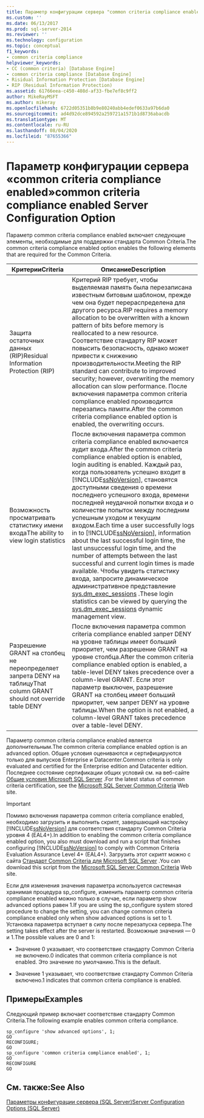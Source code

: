```yaml
---
title: Параметр конфигурации сервера "common criteria compliance enabled" | Документы Майкрософт
ms.custom: ''
ms.date: 06/13/2017
ms.prod: sql-server-2014
ms.reviewer: ''
ms.technology: configuration
ms.topic: conceptual
f1_keywords:
- common criteria compliance
helpviewer_keywords:
- CC (common criteria) [Database Engine]
- common criteria compliance [Database Engine]
- Risidual Information Protection [Database Engine]
- RIP (Residual Information Protection)
ms.assetid: 61766eea-c450-408d-af33-fbe7ef8c9ff2
author: MikeRayMSFT
ms.author: mikeray
ms.openlocfilehash: 6722d05351b8b9e80240abb4edef0633a97b6da0
ms.sourcegitcommit: ad4d92dce894592a259721a1571b1d8736abacdb
ms.translationtype: MT
ms.contentlocale: ru-RU
ms.lasthandoff: 08/04/2020
ms.locfileid: "87655366"
---
```

# <a name="common-criteria-compliance-enabled-server-configuration-option"></a><span data-ttu-id="aa61d-102">Параметр конфигурации сервера «common criteria compliance enabled»</span><span class="sxs-lookup"><span data-stu-id="aa61d-102">common criteria compliance enabled Server Configuration Option</span></span>
  <span data-ttu-id="aa61d-103">Параметр common criteria compliance enabled включает следующие элементы, необходимые для поддержки стандарта Common Criteria.</span><span class="sxs-lookup"><span data-stu-id="aa61d-103">The common criteria compliance enabled option enables the following elements that are required for the Common Criteria.</span></span>  
  
|<span data-ttu-id="aa61d-104">Критерии</span><span class="sxs-lookup"><span data-stu-id="aa61d-104">Criteria</span></span>|<span data-ttu-id="aa61d-105">Описание</span><span class="sxs-lookup"><span data-stu-id="aa61d-105">Description</span></span>|  
|--------------|-----------------|  
|<span data-ttu-id="aa61d-106">Защита остаточных данных (RIP)</span><span class="sxs-lookup"><span data-stu-id="aa61d-106">Residual Information Protection (RIP)</span></span>|<span data-ttu-id="aa61d-107">Критерий RIP требует, чтобы выделяемая память была перезаписана известным битовым шаблоном, прежде чем она будет перераспределена для другого ресурса.</span><span class="sxs-lookup"><span data-stu-id="aa61d-107">RIP requires a memory allocation to be overwritten with a known pattern of bits before memory is reallocated to a new resource.</span></span> <span data-ttu-id="aa61d-108">Соответствие стандарту RIP может повысить безопасность, однако может привести к снижению производительности.</span><span class="sxs-lookup"><span data-stu-id="aa61d-108">Meeting the RIP standard can contribute to improved security; however, overwriting the memory allocation can slow performance.</span></span> <span data-ttu-id="aa61d-109">После включения параметра common criteria compliance enabled производится перезапись памяти.</span><span class="sxs-lookup"><span data-stu-id="aa61d-109">After the common criteria compliance enabled option is enabled, the overwriting occurs.</span></span>|  
|<span data-ttu-id="aa61d-110">Возможность просматривать статистику имени входа</span><span class="sxs-lookup"><span data-stu-id="aa61d-110">The ability to view login statistics</span></span>|<span data-ttu-id="aa61d-111">После включения параметра common criteria compliance enabled включается аудит входа.</span><span class="sxs-lookup"><span data-stu-id="aa61d-111">After the common criteria compliance enabled option is enabled, login auditing is enabled.</span></span> <span data-ttu-id="aa61d-112">Каждый раз, когда пользователь успешно входит в [!INCLUDE[ssNoVersion](../../includes/ssnoversion-md.md)], становятся доступными сведения о времени последнего успешного входа, времени последней неудачной попытки входа и о количестве попыток между последним успешным уходом и текущим входом.</span><span class="sxs-lookup"><span data-stu-id="aa61d-112">Each time a user successfully logs in to [!INCLUDE[ssNoVersion](../../includes/ssnoversion-md.md)], information about the last successful login time, the last unsuccessful login time, and the number of attempts between the last successful and current login times is made available.</span></span> <span data-ttu-id="aa61d-113">Чтобы увидеть статистику входа, запросите динамическое административное представление [sys.dm_exec_sessions](/sql/relational-databases/system-dynamic-management-views/sys-dm-exec-sessions-transact-sql) .</span><span class="sxs-lookup"><span data-stu-id="aa61d-113">These login statistics can be viewed by querying the [sys.dm_exec_sessions](/sql/relational-databases/system-dynamic-management-views/sys-dm-exec-sessions-transact-sql) dynamic management view.</span></span>|  
|<span data-ttu-id="aa61d-114">Разрешение GRANT на столбец не переопределяет запрета DENY на таблицу</span><span class="sxs-lookup"><span data-stu-id="aa61d-114">That column GRANT should not override table DENY</span></span>|<span data-ttu-id="aa61d-115">После включения параметра common criteria compliance enabled запрет DENY на уровне таблицы имеет больший приоритет, чем разрешение GRANT на уровне столбца.</span><span class="sxs-lookup"><span data-stu-id="aa61d-115">After the common criteria compliance enabled option is enabled, a table-level DENY takes precedence over a column-level GRANT.</span></span> <span data-ttu-id="aa61d-116">Если этот параметр выключен, разрешение GRANT на столбец имеет больший приоритет, чем запрет DENY на уровне таблицы.</span><span class="sxs-lookup"><span data-stu-id="aa61d-116">When the option is not enabled, a column-level GRANT takes precedence over a table-level DENY.</span></span>|  
  
 <span data-ttu-id="aa61d-117">Параметр common criteria compliance enabled является дополнительным.</span><span class="sxs-lookup"><span data-stu-id="aa61d-117">The common criteria compliance enabled option is an advanced option.</span></span> <span data-ttu-id="aa61d-118">Общие условия оцениваются и сертифицируются только для выпусков Enterprise и Datacenter.</span><span class="sxs-lookup"><span data-stu-id="aa61d-118">Common criteria is only evaluated and certified for the Enterprise edition and Datacenter edition.</span></span> <span data-ttu-id="aa61d-119">Последнее состояние сертификации общих условий см. на веб-сайте [Общие условия Microsoft SQL Server](https://go.microsoft.com/fwlink/?LinkId=616319) .</span><span class="sxs-lookup"><span data-stu-id="aa61d-119">For the latest status of common criteria certification, see the [Microsoft SQL Server Common Criteria](https://go.microsoft.com/fwlink/?LinkId=616319) Web site.</span></span>  
  
> [!IMPORTANT]  
>  <span data-ttu-id="aa61d-120">Помимо включения параметра common criteria compliance enabled, необходимо загрузить и выполнить скрипт, завершающий настройку [!INCLUDE[ssNoVersion](../../includes/ssnoversion-md.md)] для соответствия стандарту Common Criteria уровня 4 (EAL4+).</span><span class="sxs-lookup"><span data-stu-id="aa61d-120">In addition to enabling the common criteria compliance enabled option, you also must download and run a script that finishes configuring [!INCLUDE[ssNoVersion](../../includes/ssnoversion-md.md)] to comply with Common Criteria Evaluation Assurance Level 4+ (EAL4+).</span></span> <span data-ttu-id="aa61d-121">Загрузить этот скрипт можно с сайта [Стандарт Common Criteria для Microsoft SQL Server](https://go.microsoft.com/fwlink/?LinkId=616319) .</span><span class="sxs-lookup"><span data-stu-id="aa61d-121">You can download this script from the [Microsoft SQL Server Common Criteria](https://go.microsoft.com/fwlink/?LinkId=616319) Web site.</span></span>  
  
 <span data-ttu-id="aa61d-122">Если для изменения значения параметра используется системная хранимая процедура sp_configure, изменить параметр common criteria compliance enabled можно только в случае, если параметр show advanced options равен 1.</span><span class="sxs-lookup"><span data-stu-id="aa61d-122">If you are using the sp_configure system stored procedure to change the setting, you can change common criteria compliance enabled only when show advanced options is set to 1.</span></span> <span data-ttu-id="aa61d-123">Установка параметра вступает в силу после перезапуска сервера.</span><span class="sxs-lookup"><span data-stu-id="aa61d-123">The setting takes effect after the server is restarted.</span></span> <span data-ttu-id="aa61d-124">Возможные значения — 0 и 1.</span><span class="sxs-lookup"><span data-stu-id="aa61d-124">The possible values are 0 and 1:</span></span>  
  
-   <span data-ttu-id="aa61d-125">Значение 0 указывает, что соответствие стандарту Common Criteria не включено.</span><span class="sxs-lookup"><span data-stu-id="aa61d-125">0 indicates that common criteria compliance is not enabled.</span></span> <span data-ttu-id="aa61d-126">Это значение по умолчанию.</span><span class="sxs-lookup"><span data-stu-id="aa61d-126">This is the default.</span></span>  
  
-   <span data-ttu-id="aa61d-127">Значение 1 указывает, что соответствие стандарту Common Criteria включено.</span><span class="sxs-lookup"><span data-stu-id="aa61d-127">1 indicates that common criteria compliance is enabled.</span></span>  
  
## <a name="examples"></a><span data-ttu-id="aa61d-128">Примеры</span><span class="sxs-lookup"><span data-stu-id="aa61d-128">Examples</span></span>  
 <span data-ttu-id="aa61d-129">Следующий пример включает соответствие стандарту Common Criteria.</span><span class="sxs-lookup"><span data-stu-id="aa61d-129">The following example enables common criteria compliance.</span></span>  
  
```  
sp_configure 'show advanced options', 1;  
GO  
RECONFIGURE;  
GO  
sp_configure 'common criteria compliance enabled', 1;  
GO  
RECONFIGURE  
GO  
```  
  
## <a name="see-also"></a><span data-ttu-id="aa61d-130">См. также:</span><span class="sxs-lookup"><span data-stu-id="aa61d-130">See Also</span></span>  
 [<span data-ttu-id="aa61d-131">Параметры конфигурации сервера (SQL Server)</span><span class="sxs-lookup"><span data-stu-id="aa61d-131">Server Configuration Options &#40;SQL Server&#41;</span></span>](server-configuration-options-sql-server.md)  
  
  
